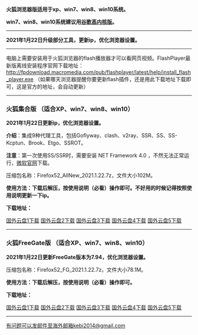 **火狐浏览器版适用于xp、win7、win8、win10系统。**

**win7、win8、win10系统建议用[谷歌高内核版](https://github.com/Alvin9999/new-pac/wiki/%E9%AB%98%E5%86%85%E6%A0%B8%E7%89%88)。**

***

**2021年1月22日升级部分工具，更新ip，优化浏览器设置。**

***

电脑上需要安装用于火狐浏览器的flash播放器才可以看网页视频。FlashPlayer最新版离线安装程序官网下载地址：
http://fpdownload.macromedia.com/pub/flashplayer/latest/help/install_flash_player.exe （如果哪天浏览器提醒你要更新flash插件，还是用此下载地址下载即可，这是官方的地址，会自动更新）

***


### 火狐集合版 （适合XP、win7、win8、win10）

**2021年1月22日更新ip，优化浏览器设置。**

**介绍**：集成9种代理工具，包括Goflyway、clash、v2ray、SSR、SS、SS-Kcptun、Brook、Etgo、SSROT。

**注意**：第一次使用SS/SSR时，需要安装 NET Framework 4.0 ，不然无法正常运行，[微软官网](https://www.microsoft.com/zh-cn/download/details.aspx?id=17718)下载。

压缩包名称：Firefox52_AllNew_2021.1.22.7z，文件大小102M。

**使用方法：下载后解压，按使用说明（必看）操作即可。不好用的时候记得按照使用说明更新一下ip。**

**下载地址：**

[国外云盘1下载](https://tr101.free4444.xyz/Firefox52_AllNew_2021.1.22.7z) 
[国外云盘2下载](https://tr71.free4444.xyz/Firefox52_AllNew_2021.1.22.7z) 
[国外云盘3下载](https://tr61.free4444.xyz/Firefox52_AllNew_2021.1.22.7z) 
[国外云盘4下载](https://tr91.free4444.xyz/Firefox52_AllNew_2021.1.22.7z) 
[国外云盘5下载](https://tr51.free4444.xyz/Firefox52_AllNew_2021.1.22.7z) 

***

### 火狐FreeGate版 （适合XP、win7、win8、win10）

**2021年1月22日更新FreeGate版本为7.94，优化浏览器设置。**

压缩包名称：Firefox52_FG_2021.1.22.7z，文件大小78.1M。

**使用方法：下载后解压，按使用说明（必看）操作即可。**

**下载地址：**

[国外云盘1下载](https://tr101.free4444.xyz/Firefox52_FG_2021.1.22.7z) 
[国外云盘2下载](https://tr71.free4444.xyz/Firefox52_FG_2021.1.22.7z) 
[国外云盘3下载](https://tr61.free4444.xyz/Firefox52_FG_2021.1.22.7z) 
[国外云盘4下载](https://tr91.free4444.xyz/Firefox52_FG_2021.1.22.7z) 
[国外云盘5下载](https://tr51.free4444.xyz/Firefox52_FG_2021.1.22.7z) 

***

有问题可以发邮件至海外邮箱kebi2014@gmail.com